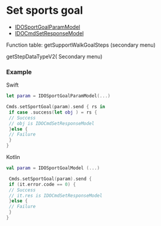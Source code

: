 # Set sports goal

* [IDOSportGoalParamModel](../model/IDOSportGoalParamModel.md)
* [IDOCmdSetResponseModel](../model/IDOCmdSetResponseModel.md)

Function table: 
getSupportWalkGoalSteps (secondary menu)

getStepDataTypeV2( Secondary menu) 

### Example 

Swift
```swift
let param = IDOSportGoalParamModel(...)

Cmds.setSportGoal(param).send { rs in
 if case .success(let obj ) = rs {
 // Success
 // obj is IDOCmdSetResponseModel
 }else {
 // Failure
 }
}
```

Kotlin
```kotlin
val param = IDOSportGoalModel (...)

 Cmds.setSportGoal(param).send {
 if (it.error.code == 0) {
 // Success
 // it.res is IDOCmdSetResponseModel
 }else {
 // Failure
 }
}
```
